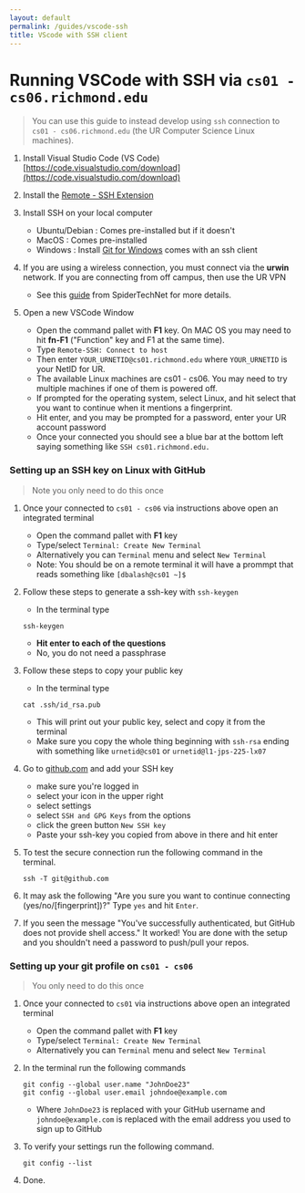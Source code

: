 ```yaml
---
layout: default
permalink: /guides/vscode-ssh
title: VScode with SSH client
---
```


# Running VSCode with SSH via `cs01 - cs06.richmond.edu`

> You can use this guide to instead develop using `ssh` connection to `cs01 - cs06.richmond.edu` (the UR Computer Science Linux machines). 
>

1. Install Visual Studio Code (VS Code)
[https://code.visualstudio.com/download](https://code.visualstudio.com/download)

2. Install the [Remote - SSH Extension](https://marketplace.visualstudio.com/items?itemName=ms-vscode-remote.remote-ssh)

3. Install SSH on your local computer
   - Ubuntu/Debian : Comes pre-installed but if it doesn't
   - MacOS : Comes pre-installed
   - Windows : Install [Git for Windows](https://git-scm.com/download/win) comes with an ssh client

4. If you are using a wireless connection, you must connect via the **urwin** network.
   If you are connecting from off campus, then use the UR VPN
   - See this [guide](https://spidertechnet.richmond.edu/TDClient/1955/Portal/KB/ArticleDet?ID=93543) from SpiderTechNet for more details.

5. Open a new VSCode Window
   - Open the command pallet with **F1** key. On MAC OS you may need to hit **fn-F1** ("Function" key and F1 at the same time). 
   - Type `Remote-SSH: Connect to host`
   - Then enter `YOUR_URNETID@cs01.richmond.edu` where `YOUR_URNETID` is your NetID for UR. 
   - The available Linux machines are cs01 - cs06.  You may need to try multiple machines if one of them is powered off.
   - If prompted for the operating system, select Linux, and hit select that you want to continue when it mentions a fingerprint.
   - Hit enter, and you may be prompted for a password, enter your UR account password
   - Once your connected you should see a blue bar at the bottom left saying something like `SSH cs01.richmond.edu.`



### Setting up an SSH key on Linux with GitHub

> Note you only need to do this once

1. Once your connected to `cs01 - cs06` via instructions above open an integrated terminal
   - Open the command pallet with **F1** key
   - Type/select `Terminal: Create New Terminal` 
   - Alternatively you can `Terminal` menu and select `New Terminal`
   - Note:  You should be on a remote terminal it will have a prommpt that reads something like `[dbalash@cs01 ~]$`

2. Follow these steps to generate a ssh-key with `ssh-keygen`
   - In the terminal type
   ```
   ssh-keygen
   ```
   - **Hit enter to each of the questions**
   - No, you do not need a passphrase

3. Follow these steps to copy your public key
   - In the terminal type
   ```
   cat .ssh/id_rsa.pub
   ```
   - This will print out your public key, select and copy it from the terminal
   - Make sure you copy the whole thing beginning with `ssh-rsa` ending with something like `urnetid@cs01` or `urnetid@l1-jps-225-lx07`
  
4. Go to [github.com](github.com) and add your SSH key
   - make sure you're logged in
   - select your icon in the upper right
   - select settings
   - select `SSH and GPG Keys` from the options
   - click the green button `New SSH key`
   - Paste your ssh-key you copied from above in there and hit enter
   
5. To test the secure connection run the following command in the terminal.
   ```Shell
   ssh -T git@github.com
   ``` 
6. It may ask the following "Are you sure you want to continue connecting (yes/no/[fingerprint])?" Type `yes` and hit `Enter`.

7. If you seen the message "You've successfully authenticated, but GitHub does not provide shell access." It worked!  You are done with the setup and you shouldn't need a password to push/pull your repos.  

### Setting up your git profile on `cs01 - cs06`

> You only need to do this once
   
1. Once your connected to `cs01` via instructions above open an integrated terminal
   - Open the command pallet with **F1** key
   - Type/select `Terminal: Create New Terminal` 
   - Alternatively you can `Terminal` menu and select `New Terminal`
2. In the terminal run the following commands
   ```
   git config --global user.name "JohnDoe23"
   git config --global user.email johndoe@example.com
   ```
   - Where `JohnDoe23` is replaced with your GitHub username and `johndoe@example.com` is replaced with the email address you used to sign up to GitHub

3. To verify your settings run the following command.
   ```
   git config --list
   ```
4. Done.






